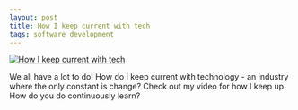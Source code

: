 ```yaml
---
layout: post
title: How I keep current with tech
tags: software development
---
```


[![How I keep current with tech](https://img.youtube.com/vi/x_YQWhdxUOE/0.jpg)](https://www.youtube.com/watch?v=x_YQWhdxUOE)

We all have a lot to do! How do I keep current with technology - an industry where the only constant is change? Check out my video for how I keep up. How do you do continuously learn?